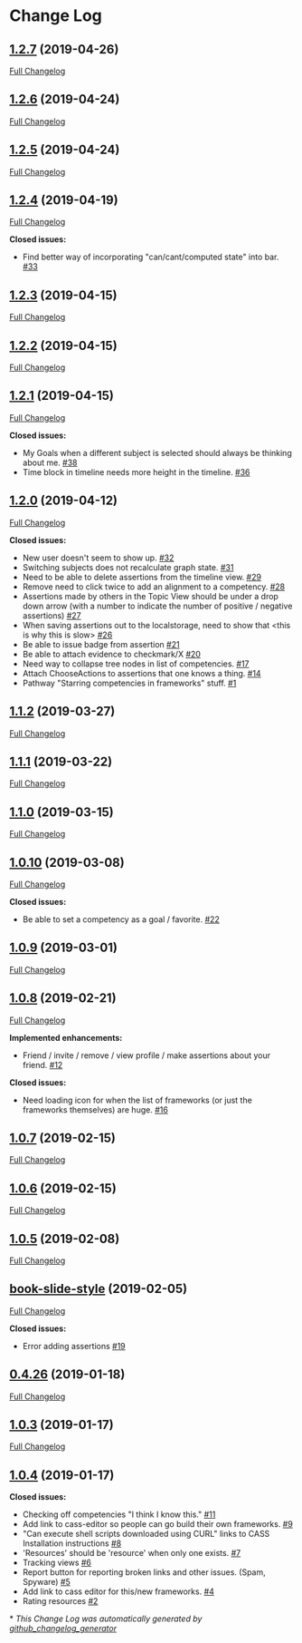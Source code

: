 # Change Log

## [1.2.7](https://github.com/cassproject/cass-vlrc/tree/1.2.7) (2019-04-26)
[Full Changelog](https://github.com/cassproject/cass-vlrc/compare/1.2.6...1.2.7)

## [1.2.6](https://github.com/cassproject/cass-vlrc/tree/1.2.6) (2019-04-24)
[Full Changelog](https://github.com/cassproject/cass-vlrc/compare/1.2.5...1.2.6)

## [1.2.5](https://github.com/cassproject/cass-vlrc/tree/1.2.5) (2019-04-24)
[Full Changelog](https://github.com/cassproject/cass-vlrc/compare/1.2.4...1.2.5)

## [1.2.4](https://github.com/cassproject/cass-vlrc/tree/1.2.4) (2019-04-19)
[Full Changelog](https://github.com/cassproject/cass-vlrc/compare/1.2.3...1.2.4)

**Closed issues:**

-  Find better way of incorporating "can/cant/computed state" into bar. [\#33](https://github.com/cassproject/cass-vlrc/issues/33)

## [1.2.3](https://github.com/cassproject/cass-vlrc/tree/1.2.3) (2019-04-15)
[Full Changelog](https://github.com/cassproject/cass-vlrc/compare/1.2.2...1.2.3)

## [1.2.2](https://github.com/cassproject/cass-vlrc/tree/1.2.2) (2019-04-15)
[Full Changelog](https://github.com/cassproject/cass-vlrc/compare/1.2.1...1.2.2)

## [1.2.1](https://github.com/cassproject/cass-vlrc/tree/1.2.1) (2019-04-15)
[Full Changelog](https://github.com/cassproject/cass-vlrc/compare/1.2.0...1.2.1)

**Closed issues:**

- My Goals when a different subject is selected should always be thinking about me. [\#38](https://github.com/cassproject/cass-vlrc/issues/38)
- Time block in timeline needs more height in the timeline. [\#36](https://github.com/cassproject/cass-vlrc/issues/36)

## [1.2.0](https://github.com/cassproject/cass-vlrc/tree/1.2.0) (2019-04-12)
[Full Changelog](https://github.com/cassproject/cass-vlrc/compare/1.1.2...1.2.0)

**Closed issues:**

- New user doesn't seem to show up. [\#32](https://github.com/cassproject/cass-vlrc/issues/32)
- Switching subjects does not recalculate graph state. [\#31](https://github.com/cassproject/cass-vlrc/issues/31)
- Need to be able to delete assertions from the timeline view. [\#29](https://github.com/cassproject/cass-vlrc/issues/29)
- Remove need to click twice to add an alignment to a competency. [\#28](https://github.com/cassproject/cass-vlrc/issues/28)
- Assertions made by others in the Topic View should be under a drop down arrow \(with a number to indicate the number of positive / negative assertions\) [\#27](https://github.com/cassproject/cass-vlrc/issues/27)
- When saving assertions out to the localstorage, need to show that \<this is why this is slow\> [\#26](https://github.com/cassproject/cass-vlrc/issues/26)
- Be able to issue badge from assertion [\#21](https://github.com/cassproject/cass-vlrc/issues/21)
- Be able to attach evidence to checkmark/X [\#20](https://github.com/cassproject/cass-vlrc/issues/20)
- Need way to collapse tree nodes in list of competencies. [\#17](https://github.com/cassproject/cass-vlrc/issues/17)
- Attach ChooseActions to assertions that one knows a thing. [\#14](https://github.com/cassproject/cass-vlrc/issues/14)
- Pathway "Starring competencies in frameworks" stuff. [\#1](https://github.com/cassproject/cass-vlrc/issues/1)

## [1.1.2](https://github.com/cassproject/cass-vlrc/tree/1.1.2) (2019-03-27)
[Full Changelog](https://github.com/cassproject/cass-vlrc/compare/1.1.1...1.1.2)

## [1.1.1](https://github.com/cassproject/cass-vlrc/tree/1.1.1) (2019-03-22)
[Full Changelog](https://github.com/cassproject/cass-vlrc/compare/1.1.0...1.1.1)

## [1.1.0](https://github.com/cassproject/cass-vlrc/tree/1.1.0) (2019-03-15)
[Full Changelog](https://github.com/cassproject/cass-vlrc/compare/1.0.10...1.1.0)

## [1.0.10](https://github.com/cassproject/cass-vlrc/tree/1.0.10) (2019-03-08)
[Full Changelog](https://github.com/cassproject/cass-vlrc/compare/1.0.9...1.0.10)

**Closed issues:**

- Be able to set a competency as a goal / favorite. [\#22](https://github.com/cassproject/cass-vlrc/issues/22)

## [1.0.9](https://github.com/cassproject/cass-vlrc/tree/1.0.9) (2019-03-01)
[Full Changelog](https://github.com/cassproject/cass-vlrc/compare/1.0.8...1.0.9)

## [1.0.8](https://github.com/cassproject/cass-vlrc/tree/1.0.8) (2019-02-21)
[Full Changelog](https://github.com/cassproject/cass-vlrc/compare/1.0.7...1.0.8)

**Implemented enhancements:**

- Friend / invite / remove / view profile / make assertions about your friend. [\#12](https://github.com/cassproject/cass-vlrc/issues/12)

**Closed issues:**

- Need loading icon for when the list of frameworks \(or just the frameworks themselves\) are huge. [\#16](https://github.com/cassproject/cass-vlrc/issues/16)

## [1.0.7](https://github.com/cassproject/cass-vlrc/tree/1.0.7) (2019-02-15)
[Full Changelog](https://github.com/cassproject/cass-vlrc/compare/1.0.6...1.0.7)

## [1.0.6](https://github.com/cassproject/cass-vlrc/tree/1.0.6) (2019-02-15)
[Full Changelog](https://github.com/cassproject/cass-vlrc/compare/1.0.5...1.0.6)

## [1.0.5](https://github.com/cassproject/cass-vlrc/tree/1.0.5) (2019-02-08)
[Full Changelog](https://github.com/cassproject/cass-vlrc/compare/book-slide-style...1.0.5)

## [book-slide-style](https://github.com/cassproject/cass-vlrc/tree/book-slide-style) (2019-02-05)
[Full Changelog](https://github.com/cassproject/cass-vlrc/compare/0.4.26...book-slide-style)

**Closed issues:**

- Error adding assertions [\#19](https://github.com/cassproject/cass-vlrc/issues/19)

## [0.4.26](https://github.com/cassproject/cass-vlrc/tree/0.4.26) (2019-01-18)
[Full Changelog](https://github.com/cassproject/cass-vlrc/compare/1.0.3...0.4.26)

## [1.0.3](https://github.com/cassproject/cass-vlrc/tree/1.0.3) (2019-01-17)
[Full Changelog](https://github.com/cassproject/cass-vlrc/compare/1.0.4...1.0.3)

## [1.0.4](https://github.com/cassproject/cass-vlrc/tree/1.0.4) (2019-01-17)
**Closed issues:**

- Checking off competencies "I think I know this." [\#11](https://github.com/cassproject/cass-vlrc/issues/11)
- Add link to cass-editor so people can go build their own frameworks. [\#9](https://github.com/cassproject/cass-vlrc/issues/9)
- "Can execute shell scripts downloaded using CURL" links to CASS Installation instructions [\#8](https://github.com/cassproject/cass-vlrc/issues/8)
- 'Resources' should be 'resource' when only one exists. [\#7](https://github.com/cassproject/cass-vlrc/issues/7)
- Tracking views [\#6](https://github.com/cassproject/cass-vlrc/issues/6)
- Report button for reporting broken links and other issues. \(Spam, Spyware\) [\#5](https://github.com/cassproject/cass-vlrc/issues/5)
- Add link to cass editor for this/new frameworks. [\#4](https://github.com/cassproject/cass-vlrc/issues/4)
- Rating resources [\#2](https://github.com/cassproject/cass-vlrc/issues/2)



\* *This Change Log was automatically generated by [github_changelog_generator](https://github.com/skywinder/Github-Changelog-Generator)*
